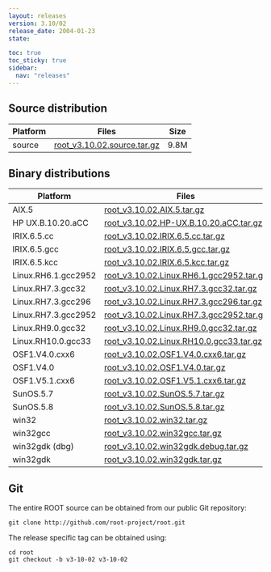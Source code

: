 ```yaml
---
layout: releases
version: 3.10/02
release_date: 2004-01-23
state:

toc: true
toc_sticky: true
sidebar:
  nav: "releases"
---
```



## Source distribution

| Platform       | Files | Size |
|-----------|-------|-----|
| source | [root_v3.10.02.source.tar.gz](https://root.cern.ch/download/root_v3.10.02.source.tar.gz) | 9.8M |


## Binary distributions

| Platform       | Files | Size |
|-----------|-------|-----|
| AIX.5 | [root_v3.10.02.AIX.5.tar.gz](https://root.cern.ch/download/root_v3.10.02.AIX.5.tar.gz) |  17M |
| HP UX.B.10.20.aCC | [root_v3.10.02.HP-UX.B.10.20.aCC.tar.gz](https://root.cern.ch/download/root_v3.10.02.HP-UX.B.10.20.aCC.tar.gz) |  20M |
| IRIX.6.5.cc | [root_v3.10.02.IRIX.6.5.cc.tar.gz](https://root.cern.ch/download/root_v3.10.02.IRIX.6.5.cc.tar.gz) |  18M |
| IRIX.6.5.gcc | [root_v3.10.02.IRIX.6.5.gcc.tar.gz](https://root.cern.ch/download/root_v3.10.02.IRIX.6.5.gcc.tar.gz) |  24M |
| IRIX.6.5.kcc | [root_v3.10.02.IRIX.6.5.kcc.tar.gz](https://root.cern.ch/download/root_v3.10.02.IRIX.6.5.kcc.tar.gz) |  17M |
| Linux.RH6.1.gcc2952 | [root_v3.10.02.Linux.RH6.1.gcc2952.tar.gz](https://root.cern.ch/download/root_v3.10.02.Linux.RH6.1.gcc2952.tar.gz) |  15M |
| Linux.RH7.3.gcc32 | [root_v3.10.02.Linux.RH7.3.gcc32.tar.gz](https://root.cern.ch/download/root_v3.10.02.Linux.RH7.3.gcc32.tar.gz) |  15M |
| Linux.RH7.3.gcc296 | [root_v3.10.02.Linux.RH7.3.gcc296.tar.gz](https://root.cern.ch/download/root_v3.10.02.Linux.RH7.3.gcc296.tar.gz) |  17M |
| Linux.RH7.3.gcc2952 | [root_v3.10.02.Linux.RH7.3.gcc2952.tar.gz](https://root.cern.ch/download/root_v3.10.02.Linux.RH7.3.gcc2952.tar.gz) |  16M |
| Linux.RH9.0.gcc32 | [root_v3.10.02.Linux.RH9.0.gcc32.tar.gz](https://root.cern.ch/download/root_v3.10.02.Linux.RH9.0.gcc32.tar.gz) |  15M |
| Linux.RH10.0.gcc33 | [root_v3.10.02.Linux.RH10.0.gcc33.tar.gz](https://root.cern.ch/download/root_v3.10.02.Linux.RH10.0.gcc33.tar.gz) |  14M |
| OSF1.V4.0.cxx6 | [root_v3.10.02.OSF1.V4.0.cxx6.tar.gz](https://root.cern.ch/download/root_v3.10.02.OSF1.V4.0.cxx6.tar.gz) |  18M |
| OSF1.V4.0 | [root_v3.10.02.OSF1.V4.0.tar.gz](https://root.cern.ch/download/root_v3.10.02.OSF1.V4.0.tar.gz) |  20M |
| OSF1.V5.1.cxx6 | [root_v3.10.02.OSF1.V5.1.cxx6.tar.gz](https://root.cern.ch/download/root_v3.10.02.OSF1.V5.1.cxx6.tar.gz) |  17M |
| SunOS.5.7 | [root_v3.10.02.SunOS.5.7.tar.gz](https://root.cern.ch/download/root_v3.10.02.SunOS.5.7.tar.gz) |  19M |
| SunOS.5.8 | [root_v3.10.02.SunOS.5.8.tar.gz](https://root.cern.ch/download/root_v3.10.02.SunOS.5.8.tar.gz) |  19M |
| win32 | [root_v3.10.02.win32.tar.gz](https://root.cern.ch/download/root_v3.10.02.win32.tar.gz) |  14M |
| win32gcc | [root_v3.10.02.win32gcc.tar.gz](https://root.cern.ch/download/root_v3.10.02.win32gcc.tar.gz) |  18M |
| win32gdk (dbg) | [root_v3.10.02.win32gdk.debug.tar.gz](https://root.cern.ch/download/root_v3.10.02.win32gdk.debug.tar.gz) |  25M |
| win32gdk | [root_v3.10.02.win32gdk.tar.gz](https://root.cern.ch/download/root_v3.10.02.win32gdk.tar.gz) |  15M |


## Git
The entire ROOT source can be obtained from our public Git repository:

~~~
git clone http://github.com/root-project/root.git
~~~
The release specific tag can be obtained using:
~~~
cd root
git checkout -b v3-10-02 v3-10-02
~~~

